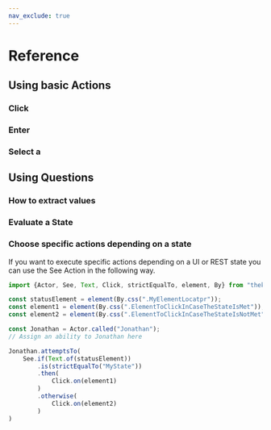 ```yaml
---
nav_exclude: true
---
```


# Reference

## Using basic Actions

### Click

### Enter

### Select a 

## Using Questions

### How to extract values

### Evaluate a State


### Choose specific actions depending on a state

If you want to execute specific actions depending on a UI or REST state you can use the See Action in the following way.

````typescript
import {Actor, See, Text, Click, strictEqualTo, element, By} from "thekla-core"

const statusElement = element(By.css(".MyElementLocatpr"));
const element1 = element(By.css(".ElementToClickInCaseTheStateIsMet"));
const element2 = element(By.css(".ElementToClickInCaseTheStateIsNotMet"));

const Jonathan = Actor.called("Jonathan");
// Assign an ability to Jonathan here

Jonathan.attemptsTo(
    See.if(Text.of(statusElement))
        .is(strictEqualTo("MyState"))
        .then(
            Click.on(element1)
        )
        .otherwise(
            Click.on(element2)
        )
)
````